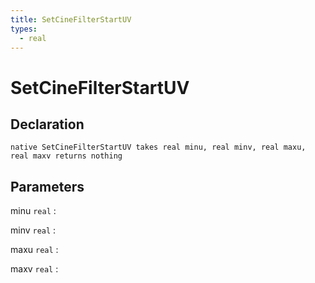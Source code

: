 ```yaml
---
title: SetCineFilterStartUV
types:
  - real
---
```


# SetCineFilterStartUV

## Declaration

```jass
native SetCineFilterStartUV takes real minu, real minv, real maxu, real maxv returns nothing
```

## Parameters
minu `real`
: 

minv `real`
: 

maxu `real`
: 

maxv `real`
: 
